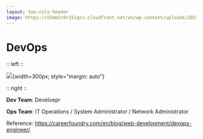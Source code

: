 ```yaml
---
layout: two-cols-header
image: https://d3mm2s9r15iqcv.cloudfront.net/en/wp-content/uploads/2023/05/devops-created.png
---
```


# DevOps

:: left ::

![](https://d3mm2s9r15iqcv.cloudfront.net/en/wp-content/uploads/2023/05/devops-created.png){width=300px; style="margin: auto"}

:: right ::


**Dev Team**: Develoepr

**Ops Team**: IT Operations / System Administrator / Network Administrator

Reference: https://careerfoundry.com/en/blog/web-development/devops-engineer/
